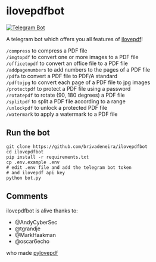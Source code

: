 # ilovepdfbot

[![Telegram Bot](https://img.shields.io/badge/Telegram-Bot-blue.svg)](https://t.me/i_love_pdf_bot)

A telegram bot which offers you all features of [ilovepdf](https://www.ilovepdf.com/)!

`/compress` to compress a PDF file  
`/imgtopdf` to convert one or more images to a PDF file  
`/officetopdf` to convert an office file to a PDF file  
`/addpagenumbers` to add numbers to the pages of a PDF file  
`/pdfa` to convert a PDF file to PDF/A standard  
`/pdftojpg` to convert each page of a PDF file to jpg images  
`/protectpdf` to protect a PDF file using a password  
`/rotatepdf` to rotate (90, 180 degrees) a PDF file  
`/splitpdf` to split a PDF file according to a range  
`/unlockpdf` to unlock a protected PDF file  
`/watermark` to apply a watermark to a PDF file

## Run the bot

```
git clone https://github.com/brivadeneira/ilovepdfbot
cd ilovepdfbot
pip install -r requirements.txt
cp .env.example .env
# edit .env file and add the telegram bot token
# and ilovepdf api key
python bot.py
```

## Comments

ilovepdfbot is alive thanks to:
- @AndyCyberSec
- @tgrandje
- @MarkHaakman
- @oscar6echo

who made [pylovepdf](https://github.com/AndyCyberSec/pylovepdf)